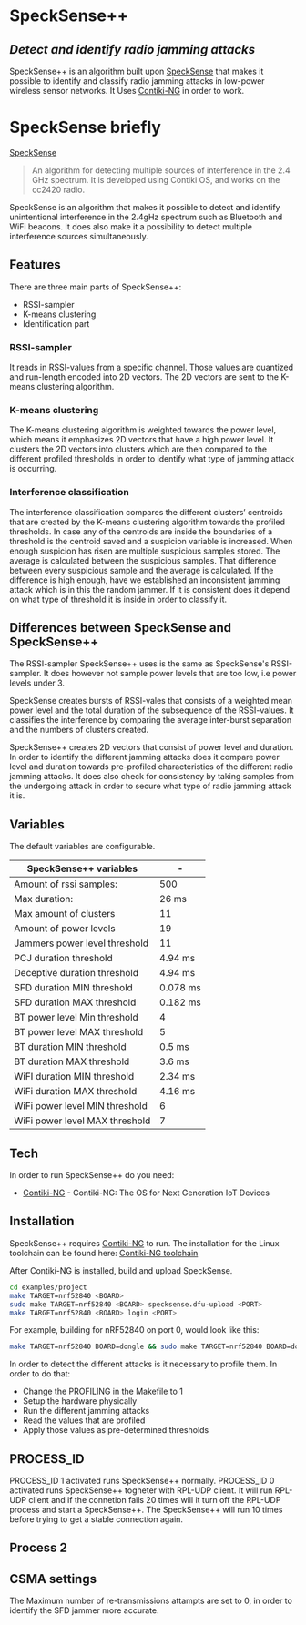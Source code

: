 # SpeckSense++
## _Detect and identify radio jamming attacks_


SpeckSense++ is an algorithm built upon [SpeckSense] that makes it possible to identify and classify radio jamming attacks in low-power wireless sensor networks. It Uses [Contiki-NG] in order to work.


# SpeckSense briefly
[SpeckSense][speckSense]
> An algorithm for detecting multiple sources of interference in the 2.4 GHz spectrum.
> It is developed using Contiki OS, and works on the cc2420 radio.

SpeckSense is an algorithm that makes it possible to detect and identify unintentional interference in the 2.4gHz spectrum such as Bluetooth and WiFi beacons. It does also make it a possibility to detect multiple interference sources simultaneously.



## Features
There are three main parts of SpeckSense++:

- RSSI-sampler
- K-means clustering
- Identification part

### RSSI-sampler

It reads in RSSI-values from a specific channel. Those values are quantized and run-length encoded into 2D vectors.
The 2D vectors are sent to the K-means clustering algorithm.

### K-means clustering
The K-means clustering algorithm is weighted towards the power level, which means it emphasizes 2D vectors that have a high power level. It clusters the 2D vectors into clusters which are then compared to the different profiled thresholds in order to identify what type of jamming attack is occurring.

### Interference classification
The interference classification compares the different clusters’ centroids that are created by the K-means clustering algorithm towards the profiled thresholds. In case any of the centroids are inside the boundaries of a threshold is the centroid saved and a suspicion variable is increased. When enough suspicion has risen are multiple suspicious samples stored. The average is calculated between the suspicious samples. That difference between every suspicious sample and the average is calculated. If the difference is high enough, have we established an inconsistent jamming attack which is in this the random jammer. If it is consistent does it depend on what type of threshold it is inside in order to classify it.  

## Differences between SpeckSense and SpeckSense++
The RSSI-sampler SpeckSense++ uses is the same as SpeckSense's RSSI-sampler. It does however not sample power levels that are too low, i.e power levels under 3.

SpeckSense creates bursts of RSSI-vales that consists of a weighted mean power level and the total duration of the subsequence of the RSSI-values. It classifies the interference by comparing the average inter-burst separation and the numbers of clusters created.  

SpeckSense++ creates 2D vectors that consist of power level and duration. In order to identify the different jamming attacks does it compare power level and duration towards pre-profiled characteristics of the different radio jamming attacks. It does also check for consistency by taking samples from the undergoing attack in order to secure what type of radio jamming attack it is.

## Variables

The default variables are configurable.

SpeckSense++ variables | -
--- | --- |
Amount of rssi samples:         |     500
Max duration:                   |     26 ms
Max amount of clusters          |     11
Amount of power levels          |     19
Jammers power level threshold   |     11
PCJ duration threshold          |     4.94 ms
Deceptive duration threshold    |     4.94 ms
SFD duration MIN threshold      |     0.078 ms
SFD duration MAX threshold      |     0.182 ms
BT power level Min threshold    |     4
BT power level MAX threshold    |     5
BT duration MIN threshold       |     0.5 ms
BT duration MAX threshold       |     3.6 ms
WiFI duration MIN threshold     |     2.34 ms
WiFi duration MAX threshold     |     4.16 ms
WiFi power level MIN threshold  |     6
WiFi power level MAX threshold  |     7


## Tech

In order to run SpeckSense++ do you need:

- [Contiki-NG] - Contiki-NG: The OS for Next Generation IoT Devices

## Installation

SpeckSense++ requires [Contiki-NG] to run.
The installation for the Linux toolchain can be found here: [Contiki-NG toolchain]

After Contiki-NG is installed, build and upload SpeckSense.

```sh
cd examples/project
make TARGET=nrf52840 <BOARD>
sudo make TARGET=nrf52840 <BOARD> specksense.dfu-upload <PORT>
make TARGET=nrf52840 <BOARD> login <PORT>
```
For example, building for nRF52840 on port 0, would look like this:

```sh
make TARGET=nrf52840 BOARD=dongle && sudo make TARGET=nrf52840 BOARD=dongle specksense.dfu-upload PORT=/dev/ttyACM0 && make TARGET=nrf52840 BOARD=dongle login PORT=/dev/ttyACM0
```

In order to detect the different attacks is it necessary to profile them. In order to do that:

- Change the PROFILING in the Makefile to 1
- Setup the hardware physically
- Run the different jamming attacks
- Read the values that are profiled
- Apply those values as pre-determined thresholds


## PROCESS_ID
PROCESS_ID 1 activated runs SpeckSense++ normally. 
PROCESS_ID 0 activated runs SpeckSense++ togheter with RPL-UDP client. It will run RPL-UDP client and if the connetion fails 20 times will it turn off the RPL-UDP process and start a SpeckSense++. The SpeckSense++ will run 10 times before trying to get a stable connection again.  
## Process 2

## CSMA settings
The Maximum number of re-transmissions attampts are set to 0, in order to identify the SFD jammer more accurate. 


[//]: # (These are reference links used in the body of this note and get stripped out when the markdown processor does its job. There is no need to format nicely because it shouldn't be seen. Thanks SO - http://stackoverflow.com/questions/4823468/store-comments-in-markdown-syntax)

   [SpeckSense]: <https://github.com/iyervenkat9/SpeckSense>
   [Contiki-NG]: <https://github.com/contiki-ng/contiki-ng>
   [nRF52840]: <https://www.nordicsemi.com/Products/Low-power-short-range-wireless/nRF52840>
   [Contiki-NG toolchain]: <https://github.com/contiki-ng/contiki-ng/wiki/Toolchain-installation-on-Linux>



